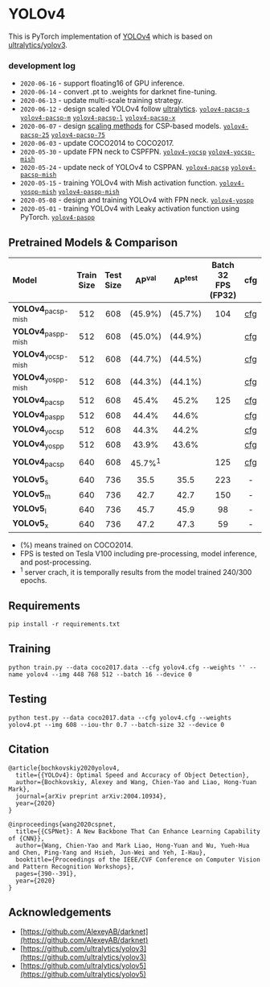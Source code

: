 # YOLOv4

This is PyTorch implementation of [YOLOv4](https://github.com/AlexeyAB/darknet) which is based on [ultralytics/yolov3](https://github.com/ultralytics/yolov3).

### development log

* `2020-06-16` - support floating16 of GPU inference.
* `2020-06-14` - convert .pt to .weights for darknet fine-tuning.
* `2020-06-13` - update multi-scale training strategy.
* `2020-06-12` - design scaled YOLOv4 follow [ultralytics](https://github.com/ultralytics/yolov5). [`yolov4-pacsp-s`]() [`yolov4-pacsp-m`]() [`yolov4-pacsp-l`]() [`yolov4-pacsp-x`]()
* `2020-06-07` - design [scaling methods](https://github.com/WongKinYiu/PyTorch_YOLOv4/blob/master/images/scalingCSP.png) for CSP-based models. [`yolov4-pacsp-25`]() [`yolov4-pacsp-75`]()
* `2020-06-03` - update COCO2014 to COCO2017.
* `2020-05-30` - update FPN neck to CSPFPN. [`yolov4-yocsp`]() [`yolov4-yocsp-mish`]()
* `2020-05-24` - update neck of YOLOv4 to CSPPAN. [`yolov4-pacsp`]() [`yolov4-pacsp-mish`]()
* `2020-05-15` - training YOLOv4 with Mish activation function. [`yolov4-yospp-mish`]() [`yolov4-paspp-mish`]()
* `2020-05-08` - design and training YOLOv4 with FPN neck. [`yolov4-yospp`]()
* `2020-05-01` - training YOLOv4 with Leaky activation function using PyTorch. [`yolov4-paspp`]()

## Pretrained Models & Comparison

| Model | Train Size | Test Size | AP<sup>val</sup> | AP<sup>test</sup> | Batch 32 FPS (FP32) | cfg | weights |
| :-- | :-: | :-: | :-: | :-: | :-: | :-: |  :-: | 
| **YOLOv4**<sub>pacsp-mish</sub> | 512 | 608 | (45.9%) | (45.7%) | 104 | [cfg]() | [weights]() |
| **YOLOv4**<sub>paspp-mish</sub> | 512 | 608 | (45.0%) | (44.9%) |  | [cfg]() | [weights]() |
| **YOLOv4**<sub>yocsp-mish</sub> | 512 | 608 | (44.7%) | (44.5%) |  | [cfg]() | [weights]() |
| **YOLOv4**<sub>yospp-mish</sub> | 512 | 608 | (44.3%) | (44.1%) |  | [cfg]() | [weights]() |
| **YOLOv4**<sub>pacsp</sub> | 512 | 608 | 45.4% | 45.2% | 125 | [cfg]() | [weights]() |
| **YOLOv4**<sub>paspp</sub> | 512 | 608 | 44.4% | 44.6% |  | [cfg]() | [weights]() |
| **YOLOv4**<sub>yocsp</sub> | 512 | 608 | 44.3% | 44.2% |  | [cfg]() | [weights]() |
| **YOLOv4**<sub>yospp</sub> | 512 | 608 | 43.9% | 43.6% |  | [cfg]() | [weights]() |
|  |  |  |  |  |  |  |  |
| **YOLOv4**<sub>pacsp</sub> | 640 | 608 | 45.7%<sup>1</sup> |  | 125 | [cfg]() | [weights]() |
|  |  |  |  |  |  |  |  |
| **YOLOv5**<sub>s</sub> | 640 | 736 | 35.5 | 35.5 | 223 | - | - |
| **YOLOv5**<sub>m</sub> | 640 | 736 | 42.7 | 42.7 | 150 | - | - |
| **YOLOv5**<sub>l</sub> | 640 | 736 | 45.7 | 45.9 | 98 | - | - |
| **YOLOv5**<sub>x</sub> | 640 | 736 | 47.2 | 47.3 | 59 | - | - |
* (%) means trained on COCO2014.
* FPS is tested on Tesla V100 including pre-processing, model inference, and post-processing. 
* <sup>1</sup> server crach, it is temporally results from the model trained 240/300 epochs.

## Requirements

```
pip install -r requirements.txt
```

## Training

```
python train.py --data coco2017.data --cfg yolov4.cfg --weights '' --name yolov4 --img 448 768 512 --batch 16 --device 0
```

## Testing

```
python test.py --data coco2017.data --cfg yolov4.cfg --weights yolov4.pt --img 608 --iou-thr 0.7 --batch-size 32 --device 0
```

## Citation

```
@article{bochkovskiy2020yolov4,
  title={{YOLOv4}: Optimal Speed and Accuracy of Object Detection},
  author={Bochkovskiy, Alexey and Wang, Chien-Yao and Liao, Hong-Yuan Mark},
  journal={arXiv preprint arXiv:2004.10934},
  year={2020}
}
```

```
@inproceedings{wang2020cspnet,
  title={{CSPNet}: A New Backbone That Can Enhance Learning Capability of {CNN}},
  author={Wang, Chien-Yao and Mark Liao, Hong-Yuan and Wu, Yueh-Hua and Chen, Ping-Yang and Hsieh, Jun-Wei and Yeh, I-Hau},
  booktitle={Proceedings of the IEEE/CVF Conference on Computer Vision and Pattern Recognition Workshops},
  pages={390--391},
  year={2020}
}
```

## Acknowledgements

* [https://github.com/AlexeyAB/darknet](https://github.com/AlexeyAB/darknet)
* [https://github.com/ultralytics/yolov3](https://github.com/ultralytics/yolov3)
* [https://github.com/ultralytics/yolov5](https://github.com/ultralytics/yolov5)
